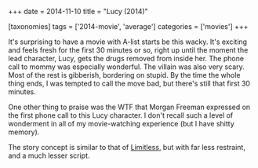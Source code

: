+++
date = 2014-11-10
title = "Lucy (2014)"

[taxonomies]
tags = ['2014-movie', 'average']
categories = ['movies']
+++

It's surprising to have a movie with A-list starts be this wacky. It's
exciting and feels fresh for the first 30 minutes or so, right up until
the moment the lead character, Lucy, gets the drugs removed from inside
her. The phone call to mommy was especially wonderful. The villain was
also very scary. Most of the rest is gibberish, bordering on stupid. By
the time the whole thing ends, I was tempted to call the move bad, but
there's still that first 30 minutes.

One other thing to praise was the WTF that Morgan Freeman expressed on
the first phone call to this Lucy character. I don't recall such a
level of wonderment in all of my movie-watching experience (but I have
shitty memory).

The story concept is similar to that of [Limitless], but with far less
restraint, and a much lesser script.

  [Limitless]: http://tshepang.net/limitless-2011
